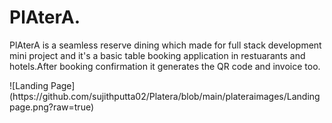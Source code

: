 <h1>PlAterA.</h1>
<p>PlAterA is a seamless reserve dining which made for full stack development mini project and it's a basic table booking application in restuarants and hotels.After booking confirmation it generates the QR code and invoice too. </p>
![Landing Page](https://github.com/sujithputta02/Platera/blob/main/plateraimages/Landingpage.png?raw=true)



